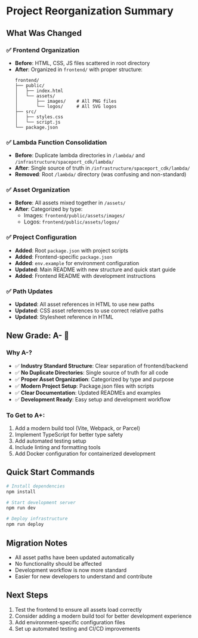 # Project Reorganization Summary

## What Was Changed

### ✅ **Frontend Organization**
- **Before**: HTML, CSS, JS files scattered in root directory
- **After**: Organized in `frontend/` with proper structure:
  ```
  frontend/
  ├── public/
  │   ├── index.html
  │   └── assets/
  │       ├── images/    # All PNG files
  │       └── logos/     # All SVG logos
  ├── src/
  │   ├── styles.css
  │   └── script.js
  └── package.json
  ```

### ✅ **Lambda Function Consolidation**
- **Before**: Duplicate lambda directories in `/lambda/` and `/infrastructure/spaceport_cdk/lambda/`
- **After**: Single source of truth in `/infrastructure/spaceport_cdk/lambda/`
- **Removed**: Root `/lambda/` directory (was confusing and non-standard)

### ✅ **Asset Organization**
- **Before**: All assets mixed together in `/assets/`
- **After**: Categorized by type:
  - Images: `frontend/public/assets/images/`
  - Logos: `frontend/public/assets/logos/`

### ✅ **Project Configuration**
- **Added**: Root `package.json` with project scripts
- **Added**: Frontend-specific `package.json`
- **Added**: `env.example` for environment configuration
- **Updated**: Main README with new structure and quick start guide
- **Added**: Frontend README with development instructions

### ✅ **Path Updates**
- **Updated**: All asset references in HTML to use new paths
- **Updated**: CSS asset references to use correct relative paths
- **Updated**: Stylesheet reference in HTML

## New Grade: A- 🎉

### Why A-?
- ✅ **Industry Standard Structure**: Clear separation of frontend/backend
- ✅ **No Duplicate Directories**: Single source of truth for all code
- ✅ **Proper Asset Organization**: Categorized by type and purpose
- ✅ **Modern Project Setup**: Package.json files with scripts
- ✅ **Clear Documentation**: Updated READMEs and examples
- ✅ **Development Ready**: Easy setup and development workflow

### To Get to A+:
1. Add a modern build tool (Vite, Webpack, or Parcel)
2. Implement TypeScript for better type safety
3. Add automated testing setup
4. Include linting and formatting tools
5. Add Docker configuration for containerized development

## Quick Start Commands

```bash
# Install dependencies
npm install

# Start development server
npm run dev

# Deploy infrastructure
npm run deploy
```

## Migration Notes

- All asset paths have been updated automatically
- No functionality should be affected
- Development workflow is now more standard
- Easier for new developers to understand and contribute

## Next Steps

1. Test the frontend to ensure all assets load correctly
2. Consider adding a modern build tool for better development experience
3. Add environment-specific configuration files
4. Set up automated testing and CI/CD improvements 